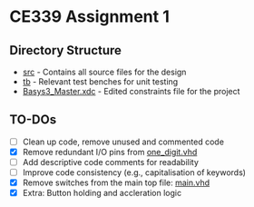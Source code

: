 # CE339 Assignment 1

## Directory Structure
- [src](./src/) - Contains all source files for the design
- [tb](./tb/) - Relevant test benches for unit testing
- [Basys3_Master.xdc](./Basys3_Master.xdc) - Edited constraints file for the project

## TO-DOs
- [ ] Clean up code, remove unused and commented code
- [x] Remove redundant I/O pins from [one_digit.vhd](./src/one_digit.vhd)
- [ ] Add descriptive code comments for readability
- [ ] Improve code consistency (e.g., capitalisation of keywords)
- [x] Remove switches from the main top file: [main.vhd](./src/main.vhd)
- [x] Extra: Button holding and accleration logic